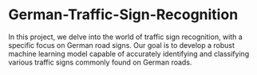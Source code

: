 # German-Traffic-Sign-Recognition
In this project, we delve into the world of traffic sign recognition, with a specific focus on German road signs. Our goal is to develop a robust machine learning model capable of accurately identifying and classifying various traffic signs commonly found on German roads.
